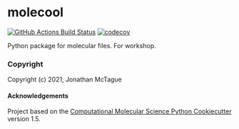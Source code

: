 molecool
==============================
[//]: # (Badges)
[![GitHub Actions Build Status](https://github.com/REPLACE_WITH_OWNER_ACCOUNT/molecool/workflows/CI/badge.svg)](https://github.com/REPLACE_WITH_OWNER_ACCOUNT/molecool/actions?query=workflow%3ACI)
[![codecov](https://codecov.io/gh/REPLACE_WITH_OWNER_ACCOUNT/molecool/branch/master/graph/badge.svg)](https://codecov.io/gh/REPLACE_WITH_OWNER_ACCOUNT/molecool/branch/master)


Python package for molecular files. For workshop.

### Copyright

Copyright (c) 2021, Jonathan McTague


#### Acknowledgements
 
Project based on the 
[Computational Molecular Science Python Cookiecutter](https://github.com/molssi/cookiecutter-cms) version 1.5.
